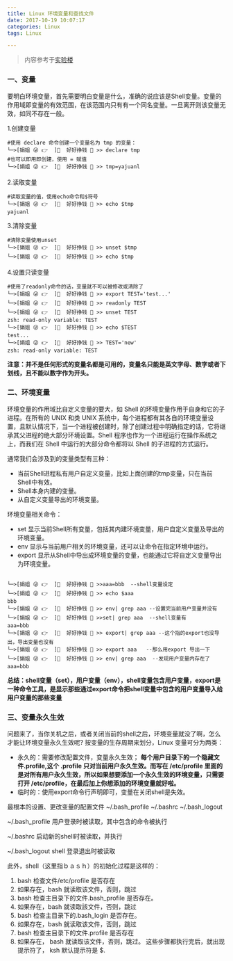 ```yaml
---
title: Linux 环境变量和查找文件
date: 2017-10-19 10:07:17
categories: Linux
tags: Linux

---
```

>内容参考于<a href="https://www.shiyanlou.com">实验楼</a>

### 一、变量
要明白环境变量，首先需要明白变量是什么，准确的说应该是Shell变量。变量的作用域即变量的有效范围，在该范围内只有有一个同名变量。一旦离开则该变量无效，如同不存在一般。

1.创建变量

```
#使用 declare 命令创建一个变量名为 tmp 的变量：
└─>[娟姐 😜 👉  ]🤑  好好挣钱 🤑️ >> declare tmp
#也可以即用即创建，使用 = 赋值
└─>[娟姐 😜 👉  ]🤑  好好挣钱 🤑️ >> tmp=yajuanl
```

2.读取变量

```
#读取变量的值，使用echo命令和$符号
└─>[娟姐 😜 👉  ]🤑  好好挣钱 🤑️ >> echo $tmp
yajuanl
```

3.清除变量

```
#清除变量使用unset
└─>[娟姐 😜 👉  ]🤑  好好挣钱 🤑️ >> unset $tmp
└─>[娟姐 😜 👉  ]🤑  好好挣钱 🤑️ >> echo $tmp

```
4.设置只读变量

```
#使用了readonly命令的话，变量就不可以被修改或清除了
└─>[娟姐 😜 👉  ]🤑  好好挣钱 🤑️ >> export TEST='test...'
└─>[娟姐 😜 👉  ]🤑  好好挣钱 🤑️ >> readonly TEST
└─>[娟姐 😜 👉  ]🤑  好好挣钱 🤑️ >> unset TEST
zsh: read-only variable: TEST
└─>[娟姐 😜 👉  ]🤑  好好挣钱 🤑️ >> echo $TEST
test...
└─>[娟姐 😜 👉  ]🤑  好好挣钱 🤑️ >> TEST='new'
zsh: read-only variable: TEST
```

**注意：并不是任何形式的变量名都是可用的，变量名只能是英文字母、数字或者下划线，且不能以数字作为开头。**

### 二、环境变量
环境变量的作用域比自定义变量的要大，如 Shell 的环境变量作用于自身和它的子进程。在所有的 UNIX 和类 UNIX 系统中，每个进程都有其各自的环境变量设置，且默认情况下，当一个进程被创建时，除了创建过程中明确指定的话，它将继承其父进程的绝大部分环境设置。Shell 程序也作为一个进程运行在操作系统之上，而我们在 Shell 中运行的大部分命令都将以 Shell 的子进程的方式运行。

通常我们会涉及到的变量类型有三种：

* 当前Shell进程私有用户自定义变量，比如上面创建的tmp变量，只在当前Shell中有效。
* Shell本身内建的变量。
* 从自定义变量导出的环境变量。

环境变量相关命令：

* set 显示当前Shell所有变量，包括其内建环境变量，用户自定义变量及导出的环境变量。
* env 显示与当前用户相关的环境变量，还可以让命令在指定环境中运行。
* export 显示从Shell中导出成环境变量的变量，也能通过它将自定义变量导出为环境变量。

```

└─>[娟姐 😜 👉  ]🤑  好好挣钱 🤑️ >>aaa=bbb  --shell变量设定     
└─>[娟姐 😜 👉  ]🤑  好好挣钱 🤑️ >> echo $aaa      
bbb     
└─>[娟姐 😜 👉  ]🤑  好好挣钱 🤑️ >> env| grep aaa --设置完当前用户变量并没有     
└─>[娟姐 😜 👉  ]🤑  好好挣钱 🤑️ >>set| grep aaa  --shell变量有     
aaa=bbb     
└─>[娟姐 😜 👉  ]🤑  好好挣钱 🤑️ >> export| grep aaa --这个指的export也没导出，导出变量也没有     
└─>[娟姐 😜 👉  ]🤑  好好挣钱 🤑️ >> export aaa   --那么用export 导出一下     
└─>[娟姐 😜 👉  ]🤑  好好挣钱 🤑️ >> env| grep aaa  --发现用户变量内存在了     
aaa=bbb  
```

**总结：shell变量（set），用户变量（env），shell变量包含用户变量，export是一种命令工具，是显示那些通过export命令把shell变量中包含的用户变量导入给用户变量的那些变量**

### 三、变量永久生效
问题来了，当你关机之后，或者关闭当前的shell之后，环境变量就没了啊，怎么才能让环境变量永久生效呢?
按变量的生存周期来划分，Linux 变量可分为两类：

* 永久的：需要修改配置文件，变量永久生效； **每个用户目录下的一个隐藏文件.profile,这个 .profile 只对当前用户永久生效。而写在 /etc/profile 里面的是对所有用户永久生效，所以如果想要添加一个永久生效的环境变量，只需要打开 /etc/profile，在最后加上你想添加的环境变量就好啦。**
* 临时的：使用export命令行声明即可，变量在关闭shell是失效。

最根本的设置、更改变量的配置文件 ~/.bash_profile   ~/.bashrc   ~/.bash_logout

~/.bash_profile  用户登录时被读取，其中包含的命令被执行

~/.bashrc  启动新的shell时被读取，并执行

~/.bash_logout  shell 登录退出时被读取

此外，shell（这里指ｂａｓｈ）的初始化过程是这样的：

1. bash 检查文件/etc/profile 是否存在
2. 如果存在，bash 就读取该文件，否则，跳过
3. bash 检查主目录下的文件.bash_profile 是否存在。
4. 如果存在，bash 就读取該文件，否则，跳过
5. bash 检查主目录下的.bash_login 是否存在。
6. 如果存在，bash 就读取该文件，否则，跳过
7. bash 检查主目录下的文件.profile 是否存在
8. 如果存在， bash 就读取该文件，否则，跳过。
这些步骤都执行完后，就出现提示符了， ksh 默认提示符是 $.


